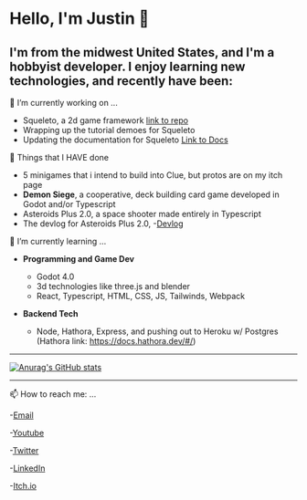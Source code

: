 # Hello, I'm Justin 👋

## I'm from the midwest United States, and I'm a hobbyist developer.  I enjoy learning new technologies, and recently have been:

🔭 I’m currently working on ...

- Squeleto, a 2d game framework [link to repo](https://github.com/jyoung4242/Squeleto)
- Wrapping up the tutorial demoes for Squeleto
- Updating the documentation for Squeleto [Link to Docs](https://jyoung4242.github.io/Squeleto-Docs/#/)
  

🔭 Things that I HAVE done
- 5 minigames that i intend to build into Clue, but protos are on my itch page
- **Demon Siege**, a cooperative, deck building card game developed in Godot and/or Typescript
- Asteroids Plus 2.0, a space shooter made entirely in Typescript
- The devlog for Asteroids Plus 2.0, -[Devlog](https://mookie4242.itch.io/asteroids-plus-20/devlog/471534/milestone-1-deciding-to-make-a-game)

🌱 I’m currently learning ...
- **Programming and Game Dev**
  - Godot 4.0
  - 3d technologies like three.js and blender
  - React, Typescript, HTML, CSS, JS, Tailwinds, Webpack

- **Backend Tech**

  - Node, Hathora, Express, and pushing out to Heroku w/ Postgres
  (Hathora link: https://docs.hathora.dev/#/)

___

[![Anurag's GitHub stats](https://github-readme-stats.vercel.app/api?username=jyoung4242)](https://github.com/anuraghazra/github-readme-stats)
___

📫 How to reach me: ...

-[Email](mailto:justin_dean_young@yahoo.com "Yahoo Email")

-[Youtube](http://www.youtube.com/channel/UCfZunBqJbhV3lYj-3JT7gvg "Youtube Channel")

-[Twitter](http://twitter.com/jyoung424242 "Twitter Handle")

-[LinkedIn](http://www.linkedin.com/in/justindeanyoung/ "LinkedIn profile")

-[Itch.io](https://mookie4242.itch.io/)




